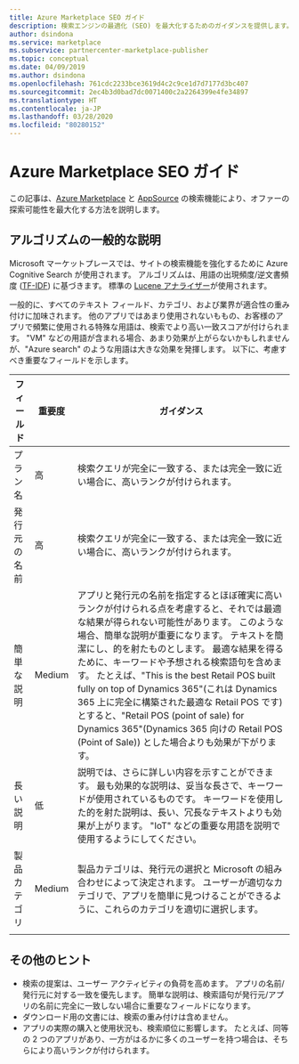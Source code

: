 ```yaml
---
title: Azure Marketplace SEO ガイド
description: 検索エンジンの最適化 (SEO) を最大化するためのガイダンスを提供します。
author: dsindona
ms.service: marketplace
ms.subservice: partnercenter-marketplace-publisher
ms.topic: conceptual
ms.date: 04/09/2019
ms.author: dsindona
ms.openlocfilehash: 761cdc2233bce3619d4c2c9ce1d7d7177d3bc407
ms.sourcegitcommit: 2ec4b3d0bad7dc0071400c2a2264399e4fe34897
ms.translationtype: HT
ms.contentlocale: ja-JP
ms.lasthandoff: 03/28/2020
ms.locfileid: "80280152"
---
```

# <a name="azure-marketplace-seo-guidance"></a>Azure Marketplace SEO ガイド

この記事は、[Azure Marketplace](https://azuremarketplace.microsoft.com) と [AppSource](https://appsource.microsoft.com) の検索機能により、オファーの探索可能性を最大化する方法を説明します。 


## <a name="general-explanation-of-algorithm"></a>アルゴリズムの一般的な説明

Microsoft マーケットプレースでは、サイトの検索機能を強化するために Azure Cognitive Search が使用されます。 アルゴリズムは、用語の出現頻度/逆文書頻度 ([TF-IDF](https://en.wikipedia.org/wiki/Tf–idf)) に基づきます。 標準の [Lucene アナライザー](https://lucene.apache.org/core/)が使用されます。

一般的に、すべてのテキスト フィールド、カテゴリ、および業界が適合性の重み付けに加味されます。 他のアプリではあまり使用されないももの、お客様のアプリで頻繁に使用される特殊な用語は、検索でより高い一致スコアが付けられます。 "VM" などの用語が含まれる場合、あまり効果が上がらないかもしれませんが、"Azure search" のような用語は大きな効果を発揮します。
以下に、考慮すべき重要なフィールドを示します。

 
|  フィールド                   | 重要度 | ガイダンス                                                                                            |
|  --------------------    | ----------                   | ---------------                                                                   |
| プラン名               |  高      | 検索クエリが完全に一致する、または完全一致に近い場合に、高いランクが付けられます。                       |
| 発行元の名前           |  高      | 検索クエリが完全に一致する、または完全一致に近い場合に、高いランクが付けられます。                       |
| 簡単な説明        |  Medium    | アプリと発行元の名前を指定するとほぼ確実に高いランクが付けられる点を考慮すると、それでは最適な結果が得られない可能性があります。 このような場合、簡単な説明が重要になります。 テキストを簡潔にし、的を射たものとします。 最適な結果を得るために、キーワードや予想される検索語句を含めます。  たとえば、"This is the best Retail POS built fully on top of Dynamics 365"\(これは Dynamics 365 上に完全に構築された最適な Retail POS です\) とすると、"Retail POS (point of sale) for Dynamics 365"\(Dynamics 365 向けの Retail POS (Point of Sale)\) とした場合よりも効果が下がります。  | 
| 長い説明         |  低       | 説明では、さらに詳しい内容を示すことができます。 最も効果的な説明は、妥当な長さで、キーワードが使用されているものです。  キーワードを使用した的を射た説明は、長い、冗長なテキストよりも効果が上がります。 "IoT" などの重要な用語を説明で使用するようにしてください。  |
| 製品カテゴリ       | Medium     |  製品カテゴリは、発行元の選択と Microsoft の組み合わせによって決定されます。 ユーザーが適切なカテゴリで、アプリを簡単に見つけることができるように、これらのカテゴリを適切に選択します。 |
|  |  |  |


## <a name="other-tips"></a>その他のヒント

-   検索の提案は、ユーザー アクティビティの負荷を高めます。 アプリの名前/発行元に対する一致を優先します。 簡単な説明は、検索語句が発行元/アプリの名前に完全に一致しない場合に重要なフィールドになります。
-   ダウンロード用の文書には、検索の重み付けは含めません。
-   アプリの実際の購入と使用状況も、検索順位に影響します。 たとえば、同等の 2 つのアプリがあり、一方がはるかに多くのユーザーを持つ場合は、そちらにより高いランクが付けられます。
